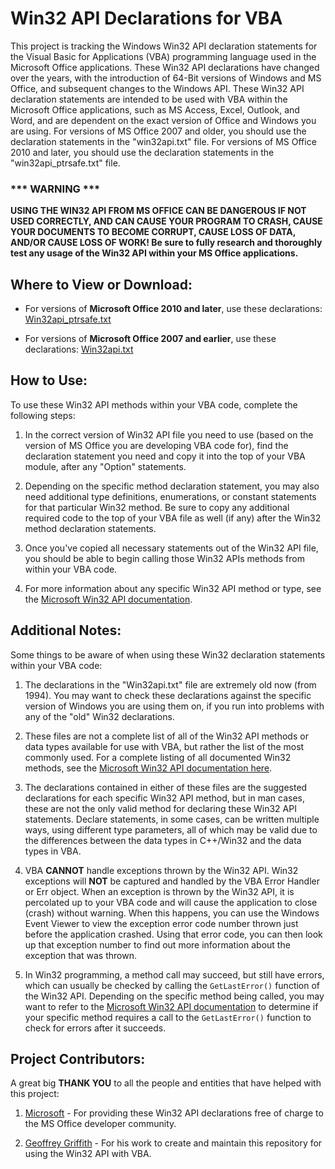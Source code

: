 # Win32 API Declarations for VBA
This project is tracking the Windows Win32 API declaration statements for the Visual Basic for Applications (VBA) programming language used in the Microsoft Office applications. These Win32 API declarations have changed over the years, with the introduction of 64-Bit versions of Windows and MS Office, and subsequent changes to the Windows API.  These Win32 API declaration statements are intended to be used with VBA within the Microsoft Office applications, such as MS Access, Excel, Outlook, and Word, and are dependent on the exact version of Office and Windows you are using.  For versions of MS Office 2007 and older, you should use the declaration statements in the "win32api.txt" file.  For versions of MS Office 2010 and later, you should use the declaration statements in the "win32api_ptrsafe.txt" file.

### *** WARNING *** 
__USING THE WIN32 API FROM MS OFFICE CAN BE DANGEROUS IF NOT USED CORRECTLY, AND CAN CAUSE YOUR PROGRAM TO CRASH, CAUSE YOUR DOCUMENTS TO BECOME CORRUPT, CAUSE LOSS OF DATA, AND/OR CAUSE LOSS OF WORK! Be sure to fully research and thoroughly test any usage of the Win32 API within your MS Office applications.__



## Where to View or Download:

- For versions of __Microsoft Office 2010 and later__, use these declarations: [Win32api_ptrsafe.txt](https://github.com/Access-Abraxas/Win32-API-Declarations-for-VBA/blob/main/win32api_ptrsafe.txt) 

- For versions of __Microsoft Office 2007 and earlier__, use these declarations: [Win32api.txt](https://github.com/Access-Abraxas/Win32-API-Declarations-for-VBA/blob/main/win32api.txt) 



## How to Use:
To use these Win32 API methods within your VBA code, complete the following steps:

1. In the correct version of Win32 API file you need to use (based on the version of MS Office you are developing VBA code for), find the declaration statement you need and copy it into the top of your VBA module, after any "Option" statements.

2. Depending on the specific method declaration statement, you may also need additional type definitions, enumerations, or constant statements for that particular Win32 method.  Be sure to copy any additional required code to the top of your VBA file as well (if any) after the Win32 method declaration statements.

3. Once you've copied all necessary statements out of the Win32 API file, you should be able to begin calling those Win32 APIs methods from within your VBA code.

4. For more information about any specific Win32 API method or type, see the [Microsoft Win32 API documentation](https://learn.microsoft.com/en-us/windows/win32/api/).



## Additional Notes:
Some things to be aware of when using these Win32 declaration statements within your VBA code:

1.  The declarations in the "Win32api.txt" file are extremely old now (from 1994).  You may want to check these declarations against the specific version of Windows you are using them on, if you run into problems with any of the "old" Win32 declarations.

2.  These files are not a complete list of all of the Win32 API methods or data types available for use with VBA, but rather the list of the most commonly used.  For a complete listing of all documented Win32 methods, see the [Microsoft Win32 API documentation here](https://learn.microsoft.com/en-us/windows/win32/api/).

3.  The declarations contained in either of these files are the suggested declarations for each specific Win32 API method, but in man cases, these are not the only valid method for declaring these Win32 API statements.  Declare statements, in some cases, can be written multiple ways, using different type parameters, all of which may be valid due to the differences between the data types in C++/Win32 and the data types in VBA.

4.  VBA __CANNOT__ handle exceptions thrown by the Win32 API.  Win32 exceptions will __NOT__ be captured and handled by the VBA Error Handler or Err object.  When an exception is thrown by the Win32 API, it is percolated up to your VBA code and will cause the application to close (crash) without warning.  When this happens, you can use the Windows Event Viewer to view the exception error code number thrown just before the application crashed.  Using that error code, you can then look up that exception number to find out more information about the exception that was thrown.

5.  In Win32 programming, a method call may succeed, but still have errors, which can usually be checked by calling the `GetLastError()` function of the Win32 API.  Depending on the specific method being called, you may want to refer to the [Microsoft Win32 API documentation](https://learn.microsoft.com/en-us/windows/win32/api/) to determine if your specific method requires a call to the `GetLastError()` function to check for errors after it succeeds.



## Project Contributors:
A great big **THANK YOU** to all the people and entities that have helped with this project:

1. [Microsoft](https://microsoft.com) - For providing these Win32 API declarations free of charge to the MS Office developer community.

2. [Geoffrey Griffith](https://geoffreygriffith.com) - For his work to create and maintain this repository for using the Win32 API with VBA.

